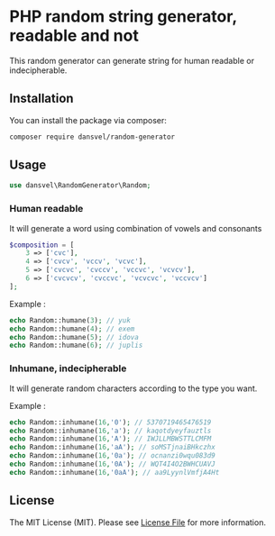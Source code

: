 # PHP random string generator, readable and not

This random generator can generate string for human readable or indecipherable.

## Installation

You can install the package via composer:

```bash
composer require dansvel/random-generator
```

## Usage

``` php
use dansvel\RandomGenerator\Random;
```

### Human readable

It will generate a word using combination of vowels and consonants

```php
$composition = [
    3 => ['cvc'],
    4 => ['cvcv', 'vccv', 'vcvc'],
    5 => ['cvcvc', 'cvccv', 'vccvc', 'vcvcv'],
    6 => ['cvcvcv', 'cvccvc', 'vcvcvc', 'vccvcv']
];
```

Example :

```php
echo Random::humane(3); // yuk
echo Random::humane(4); // exem
echo Random::humane(5); // idova
echo Random::humane(6); // juplis
```

### Inhumane, indecipherable

It will generate random characters according to the type you want.

Example :

```php
echo Random::inhumane(16,'0'); // 5370719465476519
echo Random::inhumane(16,'a'); // kaqotdyeyfauztls
echo Random::inhumane(16,'A'); // IWJLLMBWSTTLCMFM
echo Random::inhumane(16,'aA'); // soMSTjnaiBHkczhx
echo Random::inhumane(16,'0a'); // ocnanzi0wqu083d9
echo Random::inhumane(16,'0A'); // WQT4I4O2BWHCUAVJ
echo Random::inhumane(16,'0aA'); // aa9LyynlVmfjA4Ht
```

## License

The MIT License (MIT). Please see [License File](LICENSE) for more information.
